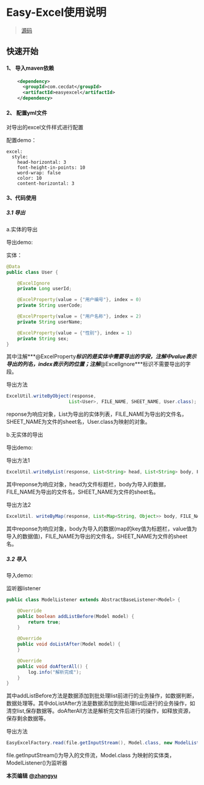 # Easy-Excel使用说明

> [源码](http://gitlab.cecdat.com/framework/backend/rock/tree/develop/examples/easyexcel-demo)



## 快速开始

#### **1、 导入maven依赖**

``` xml
    <dependency>
      <groupId>com.cecdat</groupId>
      <artifactId>easyexcel</artifactId>
    </dependency>

```

#### **2、 配置yml文件**

<!-- tabs:start -->

对导出的excel文件样式进行配置

配置demo：

```properties
excel:
  style:
    head-horizontal: 3
    font-height-in-points: 10
    word-wrap: false
    color: 10
    content-horizontal: 3
```
<!-- tabs:end -->

#### **3、代码使用**

##### **3.1 导出**

a.实体的导出

导出demo:

实体：

```java
@Data
public class User {

    @ExcelIgnore
    private Long userId;

    @ExcelProperty(value = {"用户编号"}, index = 0)
    private String userCode;

    @ExcelProperty(value = {"用户名称"}, index = 2)
    private String userName;

    @ExcelProperty(value = {"性别"}, index = 1)
    private String sex;
}
```

其中注解***@ExcelProperty***标识的是实体中需要导出的字段，注解中value表示导出的列名，index表示列的位置；注解***@ExcelIgnore***标识不需要导出的字段。

导出方法

``` java
ExcelUtil.writeByObject(response, 
                       List<User>, FILE_NAME, SHEET_NAME, User.class);
```

reponse为响应对象，List<User>为导出的实体列表，FILE_NAME为导出的文件名，SHEET_NAME为文件的sheet名，User.class为映射的对象。

b.无实体的导出

导出demo:

导出方法1

``` java
ExcelUtil.writeByList(response, List<String> head, List<String> body, FILE_NAME, SHEET_NAME);
```

其中reponse为响应对象，head为文件标题栏，body为导入的数据，FILE_NAME为导出的文件名，SHEET_NAME为文件的sheet名。

导出方法2

``` java
ExcelUtil. writeByMap(response, List<Map<String, Object>> body, FILE_NAME, SHEET_NAME);
```

其中reponse为响应对象，body为导入的数据(map的key值为标题栏，value值为导入的数据值)，FILE_NAME为导出的文件名，SHEET_NAME为文件的sheet名。

##### **3.2 导入**

导入demo:

监听器listener

``` java
public class ModelListener extends AbstractBaseListener<Model> {

    @Override
    public boolean addListBefore(Model model) {
        return true;
    }

    @Override
    public void doListAfter(Model model) {
    }

    @Override
    public void doAfterAll() {
        log.info("解析完成");
    }
}
```

其中addListBefore方法是数据添加到批处理list前进行的业务操作，如数据判断，数据处理等。其中doListAfter方法是数据添加到批处理list后进行的业务操作，如清空list,保存数据等。doAfterAll方法是解析完文件后进行的操作，如释放资源，保存剩余数据等。

导出方法

``` java
EasyExcelFactory.read(file.getInputStream(), Model.class, new ModelListener()).sheet().doRead();
```

file.getInputStream()为导入的文件流，Model.class 为映射的实体类，ModelListener()为监听器

**本页编辑**      **[@zhangyu](http://192.168.1.23/zhangyu)** 